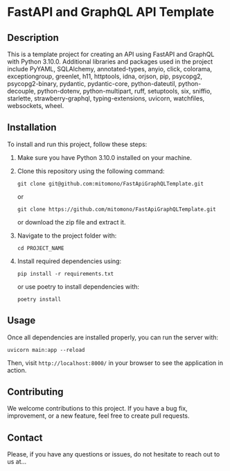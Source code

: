 # FastAPI and GraphQL API Template

## Description

This is a template project for creating an API using FastAPI and GraphQL with Python 3.10.0. Additional libraries and
packages used in the project include PyYAML, SQLAlchemy, annotated-types, anyio, click, colorama, exceptiongroup,
greenlet, h11, httptools, idna, orjson, pip, psycopg2, psycopg2-binary, pydantic, pydantic-core, python-dateutil,
python-decouple, python-dotenv, python-multipart, ruff, setuptools, six, sniffio, starlette, strawberry-graphql,
typing-extensions, uvicorn, watchfiles, websockets, wheel.

## Installation

To install and run this project, follow these steps:

1. Make sure you have Python 3.10.0 installed on your machine.
2. Clone this repository using the following command:

   ```
   git clone git@github.com:mitomono/FastApiGraphQLTemplate.git
   ```
   or
   ```
   git clone https://github.com/mitomono/FastApiGraphQLTemplate.git
   ```
   or download the zip file and extract it.

3. Navigate to the project folder with:

   ```
   cd PROJECT_NAME
   ```

4. Install required dependencies using:

   ```
   pip install -r requirements.txt
   ```
   or use poetry to install dependencies with:
   ```
   poetry install
   ```

## Usage

Once all dependencies are installed properly, you can run the server with:

   ```
   uvicorn main:app --reload
   ```

Then, visit `http://localhost:8000/` in your browser to see the application in action.

## Contributing

We welcome contributions to this project. If you have a bug fix, improvement, or a new feature, feel free to create pull
requests.

## Contact

Please, if you have any questions or issues, do not hesitate to reach out to us at...